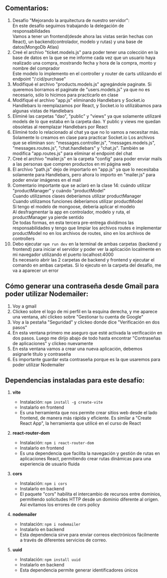 ## Comentarios:

1. Desafío "Mejorando la arquitectura de nuestro servidor": <br>
   En este desafío seguimos trabajando la delegación de responsabilidades <br>
   Vamos a tener un frontend(desde ahora las vistas serán hechas con React), un backend(controlador, modelo y rutas) y una base de datos(MongoDb Atlas)
2. Creé el archivo "ticket.models.js" para poder tener una colección en la base de datos en la que se me informe cada vez que un usuario haya realizado una compra, mostrando fecha y hora de la compra, monto y nombre del comprador <br>
   Este modelo lo implemento en el controller y router de carts utilizando el endpoint "/:cid/purchase"
3. Modifiqué el archivo "products.models.js" agregándole paginate. Si queremos borramos el paginate de "users.models.js" ya que no es necesario, sólo lo hicimos para practicarlo en clase
4. Modifiqué el archivo "app.js" eliminando Handlebars y Socket.io <br>
   Handlebars lo reemplazamos por React, y Socket.io lo utilizábamos para algunas vistas de Handlebars
5. Eliminé las carpetas "dao", "public" y "views" ya que solamente utilizaré models de lo que estaba en la carpeta dao. Y public y views me quedan obsoletas al reemplazar Handlebars por React
6. Eliminé todo lo relacionado al chat ya que no lo vamos a necesitar más. Solamente lo creamos en clase para practicar Socket.io
   Los archivos que se eliminan son: "messages.controller.js", "messages.models.js", "messages.routes.js", "chat.handlebars" y "chat.js". También se modifica "app.routes.js" para eliminar el endpoint del chat
7. Creé el archivo "mailer.js" en la carpeta "config" para poder enviar mails a las personas que compren productos en mi página web
8. El archivo "path.js" dejo de importarlo en "app.js" ya que lo necesitaba solamente para Handlebars, pero ahora lo importo en "mailer.js" para poder enviar imágenes en el mail
9. Comentario importante que se aclaró en la clase 14: cuándo utilizar "productManager" y cuándo "productModel" <br>
   Cuando utilizamos clases deberíamos utilizar productManager <br>
   Cuando utilizamos funciones deberíamos utilizar productModel <br>
   Si tengo el modelo de mongoose, debería aplicar el modelo <br>
   Al desfragmentar la app en controlador, modelo y ruta, el productManager ya pierde sentido <br>
   De todas formas, en esta tercera pre-entrega dividimos las responsabilidades y tengo que limpiar los archivos routes e implementar productModel no en los archivos de routes, sino en los archivos de controllers
10. Debo ejecutar `npm run dev` en la terminal de ambas carpetas (backend y frontend) para iniciar el servidor y poder ver la aplicación localmente en mi navegador utilizando el puerto localhost:4000 <br>
   Es necesario abrir las 2 carpetas de backend y frontend y ejecutar el comando en ambas carpetas. Si lo ejecuto en la carpeta del desafío, me va a aparecer un error



## Cómo generar una contraseña desde Gmail para poder utilizar Nodemailer:

1. Voy a gmail
2. Clickeo sobre el logo de mi perfil en la esquina derecha, y me aparece una ventana, ahí clickeo sobre "Gestionar tu cuenta de Google"
3. Voy a la pestaña "Seguridad" y clickeo donde dice "Verificación en dos pasos"
4. En esta ventana primero me aseguro que esté activada la verificación en dos pasos. Luego me dirijo abajo de todo hasta encontrar "Contraseñas de aplicaciones" y clickeo nuevamente
5. En esta ventana vamos a crear una nueva aplicación, debemos asignarle título y contraseña
6. Es importante guardar esta contraseña porque es la que usaremos para poder utilizar Nodemailer



## Dependencias instaladas para este desafío:

1. **vite**

   - Instalación: `npm install -g create-vite`
   - Instalarlo en frontend
   - Es una herramienta que nos permite crear sitios web desde el lado frontend, de manera más rápida y eficiente. Es similar a "Create React App", la herramienta que utilicé en el curso de React

2. **react-router-dom**

   - Instalación: `npm i react-router-dom`
   - Instalarlo en frontend
   - Es una dependencia que facilita la navegación y gestión de rutas en aplicaciones React, permitiendo crear rutas dinámicas para una experiencia de usuario fluida

3. **cors**

   - Instalación: `npm i cors`
   - Instalarlo en backend
   - El paquete "cors" habilita el intercambio de recursos entre dominios, permitiendo solicitudes HTTP desde un dominio diferente al origen. Así evitamos los errores de cors policy

4. **nodemailer**

   - Instalación: `npm i nodemailer`
   - Instalarlo en backend
   - Esta dependencia sirve para enviar correos electrónicos fácilmente a través de diferentes servicios de correo.

5. **uuid**

   - Instalación: `npm install uuid`
   - Instalarlo en backend
   - Esta dependencia permite generar identificadores únicos